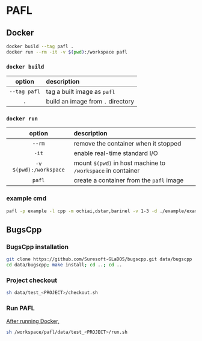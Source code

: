 # PAFL

## Docker

```sh
docker build --tag pafl .
docker run --rm -it -v $(pwd):/workspace pafl
```

### `docker build`
| option       | description                       |
| :----------: | :-------------------------------- |
| `--tag pafl` | tag a built image as `pafl`       |
| `.`          | build an image from `.` directory |

### `docker run`
| option                 | description                                                 |
| :--------------------: | :---------------------------------------------------------- |
| `--rm`                 | remove the container when it stopped                        |
| `-it`                  | enable real-time standard I/O                               |
| `-v $(pwd):/workspace` | mount `$(pwd)` in host machine to `/workspace` in container |
| `pafl`                 | create a container from the `pafl` image                    |

### example cmd
```sh
pafl -p example -l cpp -m ochiai,dstar,barinel -v 1-3 -d ./example/example -t ./example/test_example -i ./example/oracle --pafl
```






## BugsCpp

### BugsCpp installation
```sh
git clone https://github.com/Suresoft-GLaDOS/bugscpp.git data/bugscpp
cd data/bugscpp; make install; cd ..; cd ..
```

### Project checkout
```sh
sh data/test_<PROJECT>/checkout.sh
```

### Run PAFL
[After running Docker,](###docker-run)
```sh
sh /workspace/pafl/data/test_<PROJECT>/run.sh
```
